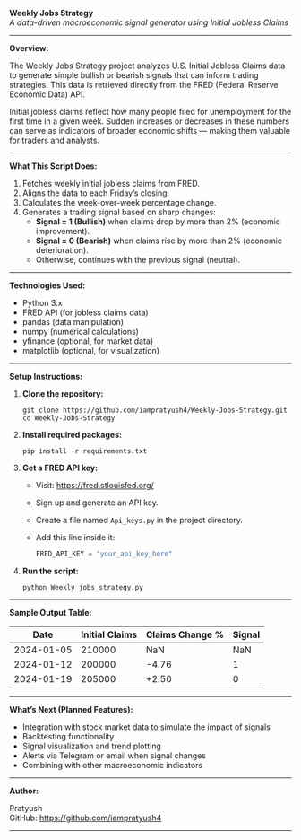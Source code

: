 **Weekly Jobs Strategy**  
*A data-driven macroeconomic signal generator using Initial Jobless Claims*

---

**Overview:**

The Weekly Jobs Strategy project analyzes U.S. Initial Jobless Claims data to generate simple bullish or bearish signals that can inform trading strategies. This data is retrieved directly from the FRED (Federal Reserve Economic Data) API.

Initial jobless claims reflect how many people filed for unemployment for the first time in a given week. Sudden increases or decreases in these numbers can serve as indicators of broader economic shifts — making them valuable for traders and analysts.

---

**What This Script Does:**

1. Fetches weekly initial jobless claims from FRED.
2. Aligns the data to each Friday’s closing.
3. Calculates the week-over-week percentage change.
4. Generates a trading signal based on sharp changes:
   - **Signal = 1 (Bullish)** when claims drop by more than 2% (economic improvement).
   - **Signal = 0 (Bearish)** when claims rise by more than 2% (economic deterioration).
   - Otherwise, continues with the previous signal (neutral).

---

**Technologies Used:**

- Python 3.x  
- FRED API (for jobless claims data)  
- pandas (data manipulation)  
- numpy (numerical calculations)  
- yfinance (optional, for market data)  
- matplotlib (optional, for visualization)

---

**Setup Instructions:**

1. **Clone the repository:**

   ```
   git clone https://github.com/iampratyush4/Weekly-Jobs-Strategy.git
   cd Weekly-Jobs-Strategy
   ```

2. **Install required packages:**

   ```
   pip install -r requirements.txt
   ```

3. **Get a FRED API key:**

   - Visit: https://fred.stlouisfed.org/
   - Sign up and generate an API key.
   - Create a file named `Api_keys.py` in the project directory.
   - Add this line inside it:

     ```python
     FRED_API_KEY = "your_api_key_here"
     ```

4. **Run the script:**

   ```
   python Weekly_jobs_strategy.py
   ```

---

**Sample Output Table:**

| Date       | Initial Claims | Claims Change % | Signal |
|------------|----------------|------------------|--------|
| 2024-01-05 | 210000         | NaN              | NaN    |
| 2024-01-12 | 200000         | -4.76            | 1      |
| 2024-01-19 | 205000         | +2.50            | 0      |

---

**What’s Next (Planned Features):**

- Integration with stock market data to simulate the impact of signals  
- Backtesting functionality  
- Signal visualization and trend plotting  
- Alerts via Telegram or email when signal changes  
- Combining with other macroeconomic indicators  

---

**Author:**

Pratyush  
GitHub: https://github.com/iampratyush4  

---
